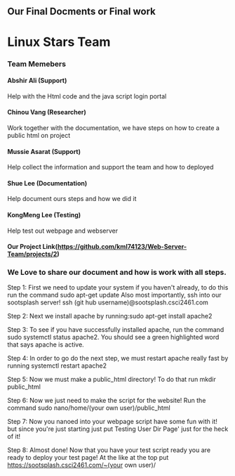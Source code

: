## Our Final Docments or Final work

# Linux Stars Team

### Team Memebers
#### Abshir Ali (Support)
  Help with the Html code and the java script login portal 
#### Chinou Vang (Researcher)
  Work together with the documentation, we have steps on how to create a public html on project 
#### Mussie Asarat (Support)
  Help collect the information and support the team and how to deployed 
#### Shue Lee (Documentation)
  Help document ours steps and how we did it 
#### KongMeng Lee (Testing)
  Help test out webpage and webserver
#### Our Project Link(https://github.com/kml74123/Web-Server-Team/projects/2)


### We Love to share our document and how is work with all steps.
Step 1:
First we need to update your system if you haven't already, to do this run the command sudo apt-get update
Also most importantly, ssh into our sootsplash server! ssh (git hub username)@sootsplash.csci2461.com


Step 2:
Next we install apache by running:sudo apt-get install apache2


Step 3:
To see if you have successfully installed apache, run the command sudo systemctl status apache2. You should see a green highlighted word that says apache is active.


Step 4:
In order to go do the next step, we must restart apache really fast by running systemctl restart apache2


Step 5:
Now we must make a public_html directory! To do that run mkdir public_html


Step 6:
Now we just need to make the script for the website! Run the command sudo nano/home/(your own user)/public_html


Step 7:
Now you nanoed into your webpage script have some fun with it! but since you're just starting just put Testing User Dir Page' just for the heck of it!


Step 8:
Almost done! Now that you have your test script ready you are ready to deploy your test page! At the like at the top put https://sootsplash.csci2461.com/~(your own user)/

